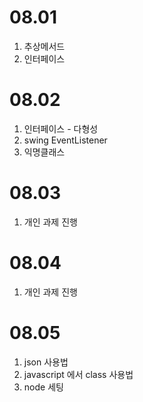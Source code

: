 # 08.01

1. 추상메서드
2. 인터페이스

# 08.02

1. 인터페이스 - 다형성
2. swing EventListener
3. 익명클래스

# 08.03

1. 개인 과제 진행

# 08.04

1. 개인 과제 진행

# 08.05

1. json 사용법
2. javascript 에서 class 사용법
3. node 세팅
